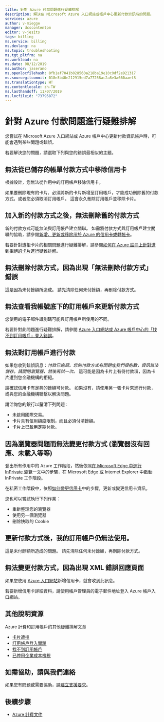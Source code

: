 ```yaml
---
title: 針對 Azure 付款問題進行疑難排解
description: 解決在 Microsoft Azure 入口網站或帳戶中心更新付款資訊時的問題。
services: azure
author: v-miegge
manager: dcscontentpm
editor: v-jesits
tags: billing
ms.service: billing
ms.devlang: na
ms.topic: troubleshooting
ms.tgt_pltfrm: na
ms.workload: na
ms.date: 08/12/2019
ms.author: jaserano
ms.openlocfilehash: 8fb1af7041b028560a218ba19e10c0df2e921317
ms.sourcegitcommit: 018e3b40e212915ed7a77258ac2a8e3a660aaef8
ms.translationtype: HT
ms.contentlocale: zh-TW
ms.lasthandoff: 11/07/2019
ms.locfileid: "73795872"
---
```

# <a name="troubleshoot-azure-payment-issues"></a>針對 Azure 付款問題進行疑難排解

您嘗試在 Microsoft Azure 入口網站或 Azure 帳戶中心更新付款資訊帳戶時，可能會遇到某些問題或錯誤。

若要解決您的問題，請選取下列與您的錯誤最相似的主題。

## <a name="unable-to-remove-a-credit-card-from-a-saved-billing-payment-method"></a>無法從已儲存的帳單付款方式中移除信用卡

根據設計，您無法從作用中的訂用帳戶移除信用卡。

如果要刪除現有的卡片，必須將新的卡片新增至訂用帳戶，才能成功刪除舊的付款方式，或者您必須取消訂用帳戶。 這會永久刪除訂用帳戶並移除卡片。

## <a name="unable-to-delete-an-old-payment-method-after-adding-a-new-payment-method"></a>加入新的付款方式之後，無法刪除舊的付款方式

新的付款方式可能無法與訂用帳戶建立關聯。 如需將付款方式與訂用帳戶建立關聯的協助，請參閱[新增、更新或移除用於 Azure 的信用卡或轉帳卡](billing-how-to-change-credit-card.md)。

若要針對遭拒卡片的相關問題進行疑難排解，請參閱[如何在 Azure 註冊上針對遭到拒絕的卡片進行疑難排解](billing-troubleshoot-declined-card.md)。

## <a name="unable-to-delete-a-payment-method-because-of-cannot-delete-payment-method-error"></a>無法刪除付款方式，因為出現「無法刪除付款方式」  錯誤

這是因為未付餘額所造成。 請先清除任何未付餘額，再刪除付款方式。

## <a name="unable-to-see-subscriptions-under-my-account-to-update-the-payment-method"></a>無法查看我帳號底下的訂用帳戶來更新付款方式

您使用的電子郵件識別碼可能與訂用帳戶所使用的不同。

若要針對此問題進行疑難排解，請參閱 [Azure 入口網站或 Azure 帳戶中心的「找不到訂用帳戶」登入錯誤](billing-no-subscriptions-found.md)。

## <a name="unable-to-make-payment-for-a-subscription"></a>無法對訂用帳戶進行付款

如果您收到錯誤訊息：*付款已逾期。您的付款方式有問題*或*我們很抱歉，資訊無法儲存。請關閉瀏覽器，然後再試一次。* 這可能是因為卡片上有待付款項，因為卡片遭到您金融機構的拒絕。

請確認信用卡有足夠的餘額可付款。 如果沒有，請使用另一張卡片來進行付款，或與您的金融機構聯繫以解決問題。

請洽詢您的銀行以釐清下列問題：

- 未啟用國際交易。
- 卡片具有信用額度限制，而且必須付清餘額。
- 卡片上已啟用定期付款。

## <a name="unable-to-change-payment-method-because-of-browser-issues-browser-does-not-respond-does-not-load-and-so-on"></a>因為瀏覽器問題而無法變更付款方式 (瀏覽器沒有回應、未載入等等)

登出所有作用中的 Azure 工作階段，然後依照[在 Microsoft Edge 中進行 InPrivate 瀏覽](https://support.microsoft.com/help/4026200/microsoft-edge-browse-inprivate)一文中的步驟，在 Microsoft Edge 或 Internet Explorer 中啟動 InPrivate 工作階段。

在私密工作階段中，依照[如何變更信用卡](billing-how-to-change-credit-card.md)中的步驟，更新或變更信用卡資訊。

您也可以嘗試執行下列作業︰

- 重新整理您的瀏覽器
- 使用另一個瀏覽器
- 刪除快取的 Cookie

## <a name="my-subscription-is-still-disabled-after-updating-the-payment-method"></a>更新付款方式後，我的訂用帳戶仍無法使用。

這是未付餘額所造成的問題。 請先清除任何未付餘額，再刪除付款方式。

## <a name="unable-to-change-payment-method-because-of-an-xml-error-response-page"></a>無法變更付款方式，因為出現 XML 錯誤回應頁面

如果您使用 [Azure 入口網站](https://portal.azure.com/)新增信用卡，就會收到此訊息。

若要新增信用卡詳細資料，請使用帳戶管理員的電子郵件地址登入 Azure 帳戶入口網站。

## <a name="additional-help-resources"></a>其他說明資源

Azure 計費和訂用帳戶的其他疑難排解文章

- [卡片遭拒](billing-troubleshoot-declined-card.md)
- [訂用帳戶登入問題](billing-troubleshoot-sign-in-issue.md)
- [找不到訂用帳戶](billing-no-subscriptions-found.md)
- [已停用企業成本檢視](billing-enterprise-mgmt-grp-troubleshoot-cost-view.md)

## <a name="contact-us-for-help"></a>如需協助，請與我們連絡

如果您有問題或需要協助，請[建立支援要求](https://ms.portal.azure.com/#blade/Microsoft_Azure_Support/HelpAndSupportBlade/newsupportrequest)。

## <a name="next-steps"></a>後續步驟

- [Azure 計費文件](index.md)

